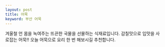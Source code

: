 ```yaml
---
layout: post
title: 어묵
keyword: 부산 어묵
---
```


<p>겨울철 언 몸을 녹여주는 뜨끈한 국물을 선물하는 식재료입니다. 감칠맛으로 입맛을 사로잡는 어묵!! 오늘 어묵으로 요리 한 번 해보시길 추천합니다.</p>